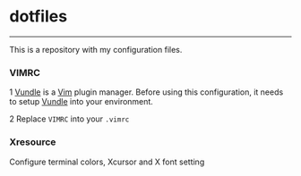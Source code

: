 # dotfiles
-----------

This is a repository with my configuration files.

### VIMRC

1 [Vundle](https://github.com/gmarik/Vundle.vim) is a [Vim](http://www.vim.org) plugin manager. Before using this configuration, it needs to setup [Vundle](https://github.com/gmark/Vundle.vim) into your environment.

2  Replace `VIMRC` into your `.vimrc`


### Xresource

Configure terminal colors, Xcursor and X font setting
 
